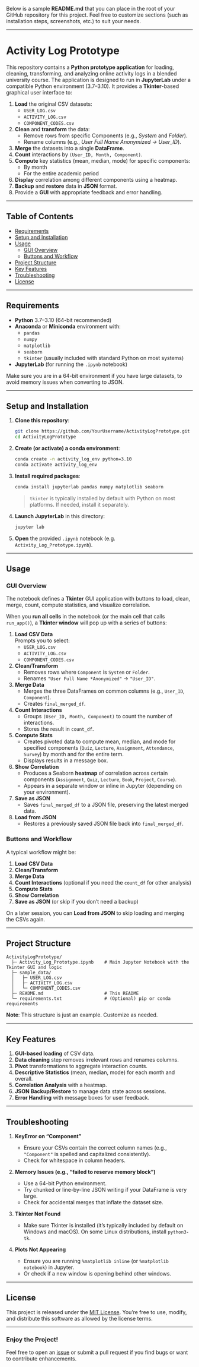 Below is a sample **README.md** that you can place in the root of your GitHub repository for this project. Feel free to customize sections (such as installation steps, screenshots, etc.) to suit your needs.

---

# Activity Log Prototype

This repository contains a **Python prototype application** for loading, cleaning, transforming, and analyzing online activity logs in a blended university course. The application is designed to run in **JupyterLab** under a compatible Python environment (3.7–3.10). It provides a **Tkinter**-based graphical user interface to:

1. **Load** the original CSV datasets:
   - `USER_LOG.csv`
   - `ACTIVITY_LOG.csv`
   - `COMPONENT_CODES.csv`
2. **Clean** and **transform** the data:
   - Remove rows from specific Components (e.g., *System* and *Folder*).
   - Rename columns (e.g., *User Full Name *Anonymized* → User_ID*).
3. **Merge** the datasets into a single **DataFrame**.
4. **Count** interactions by `(User_ID, Month, Component)`.
5. **Compute** key statistics (mean, median, mode) for specific components:
   - By month
   - For the entire academic period
6. **Display** correlation among different components using a heatmap.
7. **Backup** and **restore** data in **JSON** format.
8. Provide a **GUI** with appropriate feedback and error handling.

---

## Table of Contents

- [Requirements](#requirements)
- [Setup and Installation](#setup-and-installation)
- [Usage](#usage)
  - [GUI Overview](#gui-overview)
  - [Buttons and Workflow](#buttons-and-workflow)
- [Project Structure](#project-structure)
- [Key Features](#key-features)
- [Troubleshooting](#troubleshooting)
- [License](#license)

---

## Requirements

- **Python** 3.7–3.10 (64-bit recommended)
- **Anaconda** or **Miniconda** environment with:
  - `pandas`
  - `numpy`
  - `matplotlib`
  - `seaborn`
  - `tkinter` (usually included with standard Python on most systems)
- **JupyterLab** (for running the `.ipynb` notebook)

Make sure you are in a 64-bit environment if you have large datasets, to avoid memory issues when converting to JSON.

---

## Setup and Installation

1. **Clone this repository**:

   ```bash
   git clone https://github.com/YourUsername/ActivityLogPrototype.git
   cd ActivityLogPrototype
   ```

2. **Create (or activate) a conda environment**:

   ```bash
   conda create -n activity_log_env python=3.10
   conda activate activity_log_env
   ```

3. **Install required packages**:

   ```bash
   conda install jupyterlab pandas numpy matplotlib seaborn
   ```
   > `tkinter` is typically installed by default with Python on most platforms. If needed, install it separately.

4. **Launch JupyterLab** in this directory:

   ```bash
   jupyter lab
   ```

5. **Open** the provided `.ipynb` notebook (e.g. `Activity_Log_Prototype.ipynb`).

---

## Usage

### GUI Overview

The notebook defines a **Tkinter** GUI application with buttons to load, clean, merge, count, compute statistics, and visualize correlation.  

When you **run all cells** in the notebook (or the main cell that calls `run_app()`), a **Tkinter window** will pop up with a series of buttons:

1. **Load CSV Data**  
   Prompts you to select:
   - `USER_LOG.csv`
   - `ACTIVITY_LOG.csv`
   - `COMPONENT_CODES.csv`
2. **Clean/Transform**  
   - Removes rows where `Component` is `System` or `Folder`.  
   - Renames `"User Full Name *Anonymized"` → `"User_ID"`.
3. **Merge Data**  
   - Merges the three DataFrames on common columns (e.g., `User_ID`, `Component`).  
   - Creates `final_merged_df`.
4. **Count Interactions**  
   - Groups `(User_ID, Month, Component)` to count the number of interactions.  
   - Stores the result in `count_df`.
5. **Compute Stats**  
   - Creates pivoted data to compute mean, median, and mode for specified components (`Quiz`, `Lecture`, `Assignment`, `Attendance`, `Survey`) by month and for the entire term.  
   - Displays results in a message box.
6. **Show Correlation**  
   - Produces a Seaborn **heatmap** of correlation across certain components (`Assignment`, `Quiz`, `Lecture`, `Book`, `Project`, `Course`).  
   - Appears in a separate window or inline in Jupyter (depending on your environment).
7. **Save as JSON**  
   - Saves `final_merged_df` to a JSON file, preserving the latest merged data.
8. **Load from JSON**  
   - Restores a previously saved JSON file back into `final_merged_df`.

### Buttons and Workflow

A typical workflow might be:

1. **Load CSV Data**  
2. **Clean/Transform**  
3. **Merge Data**  
4. **Count Interactions** (optional if you need the `count_df` for other analysis)  
5. **Compute Stats**  
6. **Show Correlation**  
7. **Save as JSON** (or skip if you don’t need a backup)  

On a later session, you can **Load from JSON** to skip loading and merging the CSVs again.

---

## Project Structure

```
ActivityLogPrototype/
  ├─ Activity_Log_Prototype.ipynb    # Main Jupyter Notebook with the Tkinter GUI and logic
  ├─ sample_data/
  │   ├─ USER_LOG.csv
  │   ├─ ACTIVITY_LOG.csv
  │   └─ COMPONENT_CODES.csv
  ├─ README.md                       # This README
  └─ requirements.txt                # (Optional) pip or conda requirements
```

**Note**: This structure is just an example. Customize as needed.

---

## Key Features

1. **GUI-based loading** of CSV data.  
2. **Data cleaning** step removes irrelevant rows and renames columns.  
3. **Pivot** transformations to aggregate interaction counts.  
4. **Descriptive Statistics** (mean, median, mode) for each month and overall.  
5. **Correlation Analysis** with a heatmap.  
6. **JSON Backup/Restore** to manage data state across sessions.  
7. **Error Handling** with message boxes for user feedback.

---

## Troubleshooting

1. **KeyError on “Component”**  
   - Ensure your CSVs contain the correct column names (e.g., `"Component"` is spelled and capitalized consistently).  
   - Check for whitespace in column headers.

2. **Memory Issues (e.g., “failed to reserve memory block”)**  
   - Use a 64-bit Python environment.  
   - Try chunked or line-by-line JSON writing if your DataFrame is very large.  
   - Check for accidental merges that inflate the dataset size.

3. **Tkinter Not Found**  
   - Make sure Tkinter is installed (it’s typically included by default on Windows and macOS). On some Linux distributions, install `python3-tk`.

4. **Plots Not Appearing**  
   - Ensure you are running `%matplotlib inline` (or `%matplotlib notebook`) in Jupyter.  
   - Or check if a new window is opening behind other windows.

---

## License

This project is released under the [MIT License](LICENSE). You’re free to use, modify, and distribute this software as allowed by the license terms.

---

### Enjoy the Project!

Feel free to open an [issue](https://github.com/YourUsername/ActivityLogPrototype/issues) or submit a pull request if you find bugs or want to contribute enhancements. 
